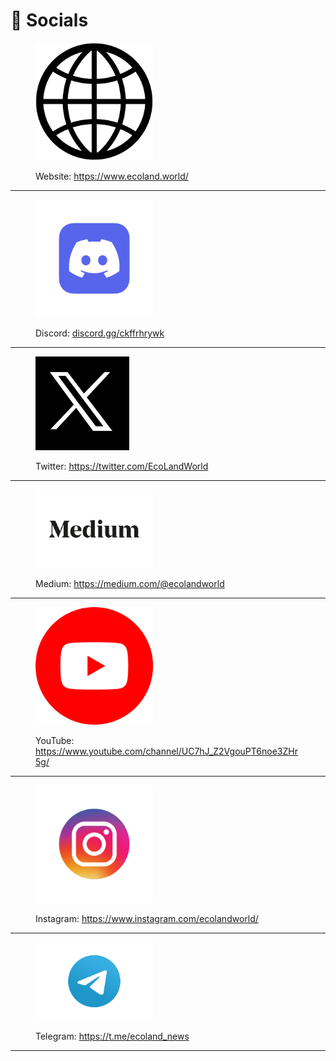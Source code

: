 # 🔗 Socials







<figure><img src=".gitbook/assets/image (102).png" alt="" width="188"><figcaption><p>Website: <a href="https://www.ecoland.world/">https://www.ecoland.world/</a></p></figcaption></figure>

***

<figure><img src=".gitbook/assets/image (103).png" alt="" width="188"><figcaption><p>Discord: <a href="https://discord.com/invite/ckffrhrywk">discord.gg/ckffrhrywk</a></p></figcaption></figure>

***

<figure><img src=".gitbook/assets/image (104).png" alt="" width="150"><figcaption><p>Twitter: <a href="https://twitter.com/EcoLandWorld">https://twitter.com/EcoLandWorld</a></p></figcaption></figure>

***

<figure><img src=".gitbook/assets/image (105).png" alt="" width="188"><figcaption><p>Medium: <a href="https://medium.com/@ecolandworld">https://medium.com/@ecolandworld</a></p></figcaption></figure>

***

<figure><img src=".gitbook/assets/image (108).png" alt="" width="188"><figcaption><p>YouTube: <a href="https://www.youtube.com/channel/UC7hJ_Z2VgouPT6noe3ZHr5g/featured">https://www.youtube.com/channel/UC7hJ_Z2VgouPT6noe3ZHr5g/</a></p></figcaption></figure>

***

<figure><img src=".gitbook/assets/image (109).png" alt="" width="188"><figcaption><p>Instagram: <a href="https://www.instagram.com/ecolandworld/">https://www.instagram.com/ecolandworld/</a></p></figcaption></figure>

***

<figure><img src=".gitbook/assets/image (111).png" alt="" width="188"><figcaption><p>Telegram: <a href="https://t.me/ecoland_news">https://t.me/ecoland_news</a></p></figcaption></figure>

***
